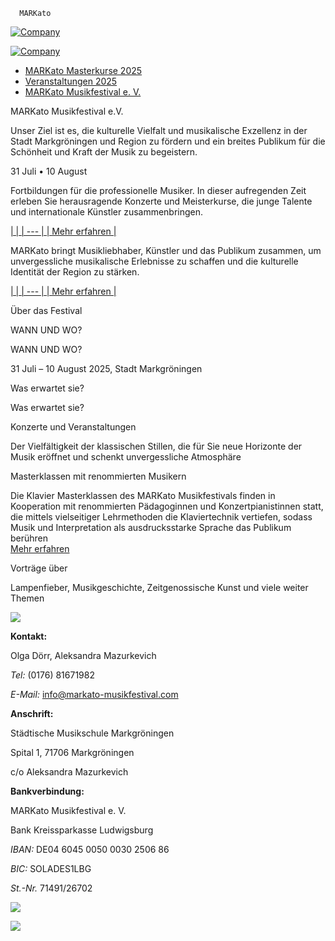       MARKato                                     

[![Company](https://static.tildacdn.net/tild3535-3236-4135-b536-646663323630/markato.svg)](https://markato-musikfestival.com)

  

[![Company](https://static.tildacdn.net/tild3535-3236-4135-b536-646663323630/markato.svg)](https://markato-musikfestival.com)

* [MARKato Masterkurse 2025](/markato2025)
* [Veranstaltungen 2025](/konzerte)
* [MARKato Musikfestival e. V.](/musikfestival)

 

MARKato Musikfestival e.V.

Unser Ziel ist es, die kulturelle Vielfalt und musikalische Exzellenz in der Stadt Markgröningen und Region zu fördern und ein breites Publikum für die Schönheit und Kraft der Musik zu begeistern.

31 Juli • 10 August

Fortbildungen für die professionelle Musiker. In dieser aufregenden Zeit erleben Sie herausragende Konzerte und Meisterkurse, die junge Talente und internationale Künstler zusammenbringen.

[|  |
| --- |
| Mehr erfahren |](/markato2025)

MARKato bringt Musikliebhaber, Künstler und das Publikum zusammen, um unvergessliche musikalische Erlebnisse zu schaffen und die kulturelle Identität der Region zu stärken.

[|  |
| --- |
| Mehr erfahren |](/konzerte)

Über das Festival

WANN UND WO?

WANN UND WO?

31 Juli – 10 August 2025, Stadt Markgröningen

Was erwartet sie?

Was erwartet sie?

Konzerte und Veranstaltungen

Der Vielfältigkeit der klassischen Stillen, die für Sie neue Horizonte der Musik eröffnet und schenkt unvergessliche Atmosphäre

Masterklassen mit renommierten Musikern

Die Klavier Masterklassen des MARKato Musikfestivals finden in Kooperation mit renommierten Pädagoginnen und Konzertpianistinnen statt, die mittels vielseitiger Lehrmethoden die Klaviertechnik vertiefen, sodass Musik und Interpretation als ausdrucksstarke Sprache das Publikum berühren  
[Mehr erfahren](https://markato-musikfestival.com/markato2025)

Vorträge über

Lampenfieber, Musikgeschichte, Zeitgenossische Kunst und viele weiter Themen

 

[![](https://static.tildacdn.net/tild3837-3266-4061-b639-643863383662/markato.svg)](/)

**Kontakt:**

Olga Dörr, Aleksandra Mazurkevich

*Tel:* (0176) 81671982

*E-Mail:* info@markato-musikfestival.com

  

**Anschrift:**

Städtische Musikschule Markgröningen

Spital 1, 71706 Markgröningen

c/o Aleksandra Mazurkevich

  

**Bankverbindung:**

MARKato Musikfestival e. V.

Bank Kreissparkasse Ludwigsburg

*IBAN:* DE04 6045 0050 0030 2506 86

*BIC:* SOLADES1LBG

*St.-Nr.* 71491/26702

![](https://thb.tildacdn.net/tild6365-6165-4632-b435-303834363633/-/empty/Logo-768x256.png)

![](https://thb.tildacdn.net/tild6264-6134-4237-b265-336437336537/-/empty/markgron.png)

    